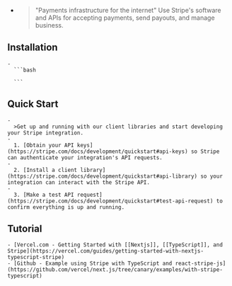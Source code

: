 -
  >"Payments infrastructure for the internet"
  Use Stripe's software and APIs for accepting payments, send payouts, and manage business.
## Installation
	-
	  ```bash
	  
	  ```
## Quick Start
	-
	  >Get up and running with our client libraries and start developing your Stripe integration.
	-
	  1. [Obtain your API keys](https://stripe.com/docs/development/quickstart#api-keys) so Stripe can authenticate your integration's API requests.
	-
	  2. [Install a client library](https://stripe.com/docs/development/quickstart#api-library) so your integration can interact with the Stripe API.
	-
	  3. [Make a test API request](https://stripe.com/docs/development/quickstart#test-api-request) to confirm everything is up and running.
## Tutorial
	- [Vercel.com - Getting Started with [[Nextjs]], [[TypeScript]], and Stripe](https://vercel.com/guides/getting-started-with-nextjs-typescript-stripe)
	- [Github - Example using Stripe with TypeScript and react-stripe-js](https://github.com/vercel/next.js/tree/canary/examples/with-stripe-typescript)